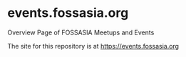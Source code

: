 # events.fossasia.org
Overview Page of FOSSASIA Meetups and Events

The site for this repository is at https://events.fossasia.org

